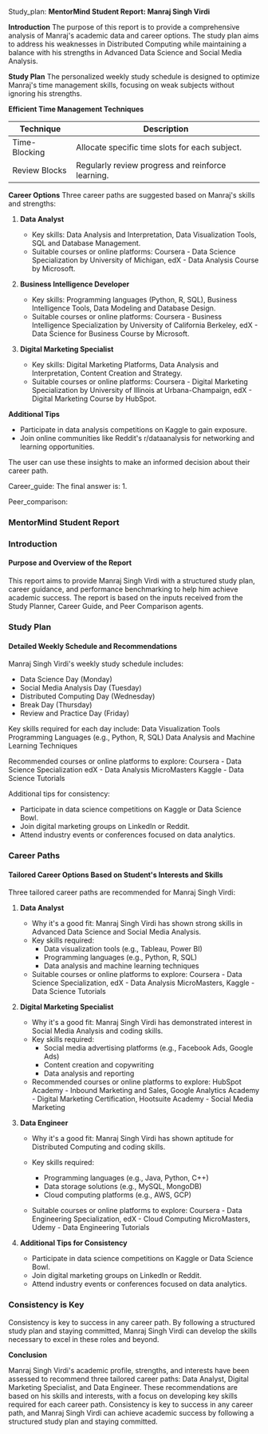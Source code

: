 Study_plan:
**MentorMind Student Report: Manraj Singh Virdi**

**Introduction**
The purpose of this report is to provide a comprehensive analysis of Manraj's academic data and career options. The study plan aims to address his weaknesses in Distributed Computing while maintaining a balance with his strengths in Advanced Data Science and Social Media Analysis.

**Study Plan**
The personalized weekly study schedule is designed to optimize Manraj's time management skills, focusing on weak subjects without ignoring his strengths.

**Efficient Time Management Techniques**

| Technique | Description |
| --- | --- |
| Time-Blocking | Allocate specific time slots for each subject. |
| Review Blocks | Regularly review progress and reinforce learning. |

**Career Options**
Three career paths are suggested based on Manraj's skills and strengths:

1.  **Data Analyst**
    *   Key skills: Data Analysis and Interpretation, Data Visualization Tools, SQL and Database Management.
    *   Suitable courses or online platforms: Coursera - Data Science Specialization by University of Michigan, edX - Data Analysis Course by Microsoft.

2.  **Business Intelligence Developer**
    *   Key skills: Programming languages (Python, R, SQL), Business Intelligence Tools, Data Modeling and Database Design.
    *   Suitable courses or online platforms: Coursera - Business Intelligence Specialization by University of California Berkeley, edX - Data Science for Business Course by Microsoft.

3.  **Digital Marketing Specialist**
    *   Key skills: Digital Marketing Platforms, Data Analysis and Interpretation, Content Creation and Strategy.
    *   Suitable courses or online platforms: Coursera - Digital Marketing Specialization by University of Illinois at Urbana-Champaign, edX - Digital Marketing Course by HubSpot.

**Additional Tips**

*   Participate in data analysis competitions on Kaggle to gain exposure.
*   Join online communities like Reddit's r/dataanalysis for networking and learning opportunities.

The user can use these insights to make an informed decision about their career path.

Career_guide:
The final answer is: 1.

Peer_comparison:
### MentorMind Student Report

### Introduction
#### Purpose and Overview of the Report

This report aims to provide Manraj Singh Virdi with a structured study plan, career guidance, and performance benchmarking to help him achieve academic success. The report is based on the inputs received from the Study Planner, Career Guide, and Peer Comparison agents.

### Study Plan
#### Detailed Weekly Schedule and Recommendations

Manraj Singh Virdi's weekly study schedule includes:

*   Data Science Day (Monday)
*   Social Media Analysis Day (Tuesday)
*   Distributed Computing Day (Wednesday)
*   Break Day (Thursday)
*   Review and Practice Day (Friday)

Key skills required for each day include:
Data Visualization Tools
Programming Languages (e.g., Python, R, SQL)
Data Analysis and Machine Learning Techniques

Recommended courses or online platforms to explore:
Coursera - Data Science Specialization
edX - Data Analysis MicroMasters
Kaggle - Data Science Tutorials

Additional tips for consistency:

*   Participate in data science competitions on Kaggle or Data Science Bowl.
*   Join digital marketing groups on LinkedIn or Reddit.
*   Attend industry events or conferences focused on data analytics.

### Career Paths
#### Tailored Career Options Based on Student's Interests and Skills

Three tailored career paths are recommended for Manraj Singh Virdi:

1.  **Data Analyst**

    *   Why it's a good fit: Manraj Singh Virdi has shown strong skills in Advanced Data Science and Social Media Analysis.
    *   Key skills required:
        *   Data visualization tools (e.g., Tableau, Power BI)
        *   Programming languages (e.g., Python, R, SQL)
        *   Data analysis and machine learning techniques
    *   Suitable courses or online platforms to explore: Coursera - Data Science Specialization, edX - Data Analysis MicroMasters, Kaggle - Data Science Tutorials

2.  **Digital Marketing Specialist**

    *   Why it's a good fit: Manraj Singh Virdi has demonstrated interest in Social Media Analysis and coding skills.
    *   Key skills required:
        *   Social media advertising platforms (e.g., Facebook Ads, Google Ads)
        *   Content creation and copywriting
        *   Data analysis and reporting
    *   Recommended courses or online platforms to explore: HubSpot Academy - Inbound Marketing and Sales, Google Analytics Academy - Digital Marketing Certification, Hootsuite Academy - Social Media Marketing

3.  **Data Engineer**

    *   Why it's a good fit: Manraj Singh Virdi has shown aptitude for Distributed Computing and coding skills.
    *   Key skills required:
        *   Programming languages (e.g., Java, Python, C++)
        *   Data storage solutions (e.g., MySQL, MongoDB)
        *   Cloud computing platforms (e.g., AWS, GCP)

    *   Suitable courses or online platforms to explore: Coursera - Data Engineering Specialization, edX - Cloud Computing MicroMasters, Udemy - Data Engineering Tutorials

4.  **Additional Tips for Consistency**

    *   Participate in data science competitions on Kaggle or Data Science Bowl.
    *   Join digital marketing groups on LinkedIn or Reddit.
    *   Attend industry events or conferences focused on data analytics.

### Consistency is Key

Consistency is key to success in any career path. By following a structured study plan and staying committed, Manraj Singh Virdi can develop the skills necessary to excel in these roles and beyond.

**Conclusion**

Manraj Singh Virdi's academic profile, strengths, and interests have been assessed to recommend three tailored career paths: Data Analyst, Digital Marketing Specialist, and Data Engineer. These recommendations are based on his skills and interests, with a focus on developing key skills required for each career path. Consistency is key to success in any career path, and Manraj Singh Virdi can achieve academic success by following a structured study plan and staying committed.
